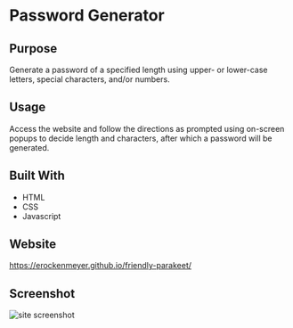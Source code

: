 # Password Generator

## Purpose
Generate a password of a specified length using upper- or lower-case letters, special characters, and/or numbers.

## Usage
Access the website and follow the directions as prompted using on-screen popups to decide length and characters, after which a password will be generated.

## Built With
* HTML
* CSS
* Javascript

## Website
https://erockenmeyer.github.io/friendly-parakeet/

## Screenshot
![site screenshot](https://user-images.githubusercontent.com/94813971/155656856-a2081b75-cb1c-4c90-950c-84d2afa8e0bd.png)
